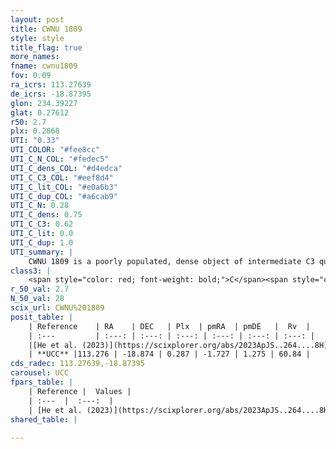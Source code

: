 ```yaml
---
layout: post
title: CWNU 1809
style: style
title_flag: true
more_names: 
fname: cwnu1809
fov: 0.09
ra_icrs: 113.27639
de_icrs: -18.87395
glon: 234.39227
glat: 0.27612
r50: 2.7
plx: 0.2868
UTI: "0.33"
UTI_COLOR: "#fee8cc"
UTI_C_N_COL: "#fedec5"
UTI_C_dens_COL: "#d4edca"
UTI_C_C3_COL: "#eef8d4"
UTI_C_lit_COL: "#e0a6b3"
UTI_C_dup_COL: "#a6cab9"
UTI_C_N: 0.28
UTI_C_dens: 0.75
UTI_C_C3: 0.62
UTI_C_lit: 0.0
UTI_C_dup: 1.0
UTI_summary: |
    CWNU 1809 is a poorly populated, dense object of intermediate C3 quality. It was recently reported in the literature.
class3: |
    <span style="color: red; font-weight: bold;">C</span><span style="color: green; font-weight: bold;">A</span>
r_50_val: 2.7
N_50_val: 28
scix_url: CWNU%201809
posit_table: |
    | Reference    | RA    | DEC   | Plx  | pmRA  | pmDE   |  Rv  |
    | :---         | :---: | :---: | :---: | :---: | :---: | :---: |
    |[He et al. (2023)](https://scixplorer.org/abs/2023ApJS..264....8H) | 113.285 | -18.871 | 0.293 | -1.706 | 1.286 | 59.11 |
    | **UCC** |113.276 | -18.874 | 0.287 | -1.727 | 1.275 | 60.84 | 
cds_radec: 113.27639,-18.87395
carousel: UCC
fpars_table: |
    | Reference |  Values |
    | :---  |  :---:  |
    | [He et al. (2023)](https://scixplorer.org/abs/2023ApJS..264....8H) | `A0=1.85, m-M=12.6, logAge=8.9` |
shared_table: |
    
---
```

